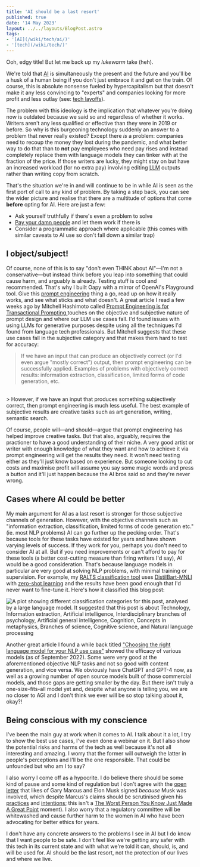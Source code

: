 ```yaml
---
title: 'AI should be a last resort'
published: true
date: '14 May 2023'
layout: ../../layouts/BlogPost.astro
tags:
- '[AI](/wiki/tech/ai/)'
- '[tech](/wiki/tech/)'
---
```


Ooh, edgy title! But let me back up my _lukewarm_ take (heh).

We're told that [AI](/wiki/tech/ai/) is simultaneously the present and the future and you'll be a husk of a human being if you don't just embrace it and get on the train. Of course, this is absolute nonsense fueled by hypercapitalism but that doesn't make it any less convincing to "experts" and companies looking for more profit and less outlay (see: [tech layoffs](https://techcrunch.com/2023/07/11/tech-industry-layoffs-2023/)).

The problem with this ideology is the implication that whatever you're doing now is outdated because we said so and regardless of whether it works. Writers aren't any less qualified or effective than they were in 2019 or before. So why is this burgeoning technology suddenly an answer to a problem that never really existed? Except there _is_ a problem: companies need to recoup the money they lost during the pandemic, and what better way to do that than to **not** pay employees who need pay rises and instead completely replace them with language models they can tinker with at the fraction of the price. If those writers are lucky, they might stay on but have an increased workload (for no extra pay) involving editing <abbr title="large language model">LLM</abbr> outputs rather than writing copy from scratch.

That's the situation we're in and will continue to be in while AI is seen as the first port of call to any kind of problem. By taking a step back, you can see the wider picture and realise that there are a multitude of options that come **before** opting for AI. Here are just a few:

* Ask yourself truthfully if there's even a problem to solve
* [Pay your damn people](https://twitter.com/LukeDavisSEO/status/1657093126471704583) and let them work if there is
* Consider a programmatic approach where applicable (this comes with similar caveats to AI use so don't fall down a similar trap)

## I object/subject!

Of course, none of this is to say "don't even THINK about AI"&mdash;I'm not a conservative&mdash;but instead think before you leap into something that could cause harm, and arguably is already. Testing stuff is cool and recommended. That's why I built Oapy with a mirror of OpenAI's Playground tool. Give this [prompt engineering](/post/prompt-engineering/) thing a go, read up on how it really works, and see what sticks and what doesn't. A great article I read a few weeks ago by Mitchell Hashimoto called [Prompt Engineering is for Transactional Prompting
](https://mitchellh.com/writing/prompt-engineering-transactional-prompting) touches on the objective and subjective nature of prompt design and where our LLM use cases fall. I'd found issues with using LLMs for generative purposes despite using all the techniques I'd found from language tech professionals. But Mitchell suggests that these use cases fall in the subjective category and that makes them hard to test for accuracy:

> If we have an input that can produce an objectively correct (or I'd even argue "mostly correct") output, then prompt engineering can be successfully applied. Examples of problems with objectively correct results: information extraction, classification, limited forms of code generation, etc.
<br>
> However, if we have an input that produces something subjectively correct, then prompt engineering is much less useful. The best example of subjective results are creative tasks such as art generation, writing, semantic search.

Of course, people will&mdash;and should&mdash;argue that prompt engineering has helped improve creative tasks. But that also, arguably, requires the practioner to have a good understanding of their niche. A very good artist or writer with enough knowledge of what they want and how to achieve it via prompt engineering will get the results they need. It won't need testing either as they'll just know based on experience. But someone looking to cut costs and maximise profit will assume you say some magic words and press a button and it'll just happen because the AI bros said so and they're never wrong.

## Cases where AI could be better

My main argument for AI as a last resort is stronger for those subjective channels of generation. However, with the objective channels such as "information extraction, classification, limited forms of code generation etc." (ie. most NLP problems) AI can go further up the pecking order. That's because tools for these tasks have existed for years and have shown varying levels of success. If they work for you, perhaps you don't need to consider AI at all. But if you need improvements or can't afford to pay for these tools (a better cost-cutting measure than firing writers I'd say), AI would be a good consideration. That's because language models in particular are very good at solving NLP problems, with minimal training or supervision. For example, my [RALTS classification tool](/post/introducing-ralts/) uses [DistilBart-MNLI](https://huggingface.co/valhalla/distilbart-mnli-12-9) with [zero-shot learning](https://en.wikipedia.org/wiki/Zero-shot_learning) and the results have been good enough that I'd never want to fine-tune it. Here's how it classified this blog post:

![A plot showing different classification categories for this post, analysed by a large language model. It suggested that this post is about Technology, Information extraction, Artificial intelligence, Interdisciplinary branches of psychology, Artificial general intelligence, Cognition, Concepts in metaphysics, Branches of science, Cognitive science, and Natural language processing](/images/blog-classification.jpg)

Another great article I found a while back titled ["Choosing the right language model for your NLP use case"](https://towardsdatascience.com/choosing-the-right-language-model-for-your-nlp-use-case-1288ef3c4929) showed the efficacy of various models (as of September 2022). Some were very good at the aforementioned objective NLP tasks and not so good with content generation, and vice versa. We obviously have ChatGPT and GPT-4 now, as well as a growing number of open source models built of those commercial models, and those gaps are getting smaller by the day. But there isn't truly a one-size-fits-all model yet and, despite what anyone is telling you, we are no closer to AGI and I don't think we ever will be so stop talking about it, okay?!

## Being conscious with my conscience

I've been the main guy at work when it comes to AI. I talk about it a lot, I try to show the best use cases, I've even done a webinar on it. But I also show the potential risks and harms of the tech as well because it's not all interesting and amazing. I worry that the former will outweigh the latter in people's perceptions and I'll be the one responsible. That could be unfounded but who am I to say?

I also worry I come off as a hypocrite. I do believe there should be some kind of pause and some kind of regulation but I don't agree with the [open letter](https://futureoflife.org/open-letter/pause-giant-ai-experiments/) that likes of Gary Marcus and Elon Musk signed _because_ Musk was involved, which despite Marcus's claims should be scrutinised given his [practices](https://www.vanityfair.com/news/2022/04/elon-musk-twitter-terrible-things-hes-said-and-done) and [intentions](https://www.theverge.com/2023/4/17/23687440/elon-musk-truthgpt-ai-chatgpt); this isn't a [The Worst Person You Know Just Made A Great Point](https://clickhole.com/heartbreaking-the-worst-person-you-know-just-made-a-gr-1825121606/) moment). I also worry that a regulatory committee will be whitewashed and cause further harm to the women in AI who have been advocating for better ethics for years.

I don't have any concrete answers to the problems I see in AI but I do know that I want people to be safe. I don't feel like we're getting any safer with this tech in its current state and with what we're told it can, should, is, and will be used for. AI should be the last resort, not the protection of our lives and where we live.